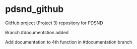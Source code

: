 # pdsnd_github
GitHub project (Project 3) repository for PDSND

Branch #documentstion added 

Add documentation to 4th function in #documentation branch 

